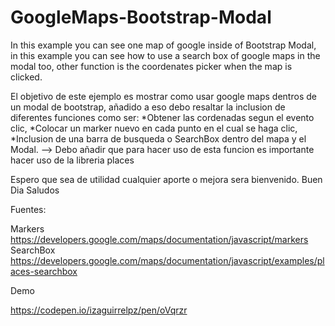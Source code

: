 # GoogleMaps-Bootstrap-Modal

In this example you can see one map of google inside of Bootstrap Modal, in this example you can see how to use a search box of google maps in the modal too, other function is the coordenates picker when the map is clicked.

El objetivo de este ejemplo es mostrar como usar google maps dentros de un modal de bootstrap, añadido a eso debo resaltar la inclusion de diferentes funciones como ser:
*Obtener las cordenadas segun el evento clic, 
*Colocar un marker nuevo en cada punto en el cual se haga clic,
*Inclusion de una barra de busqueda o SearchBox dentro del mapa y el Modal. --> Debo añadir que para hacer uso de esta funcion es importante hacer uso de la libreria places

Espero que sea de utilidad cualquier aporte o mejora sera bienvenido.
Buen Dia Saludos

Fuentes:

Markers
https://developers.google.com/maps/documentation/javascript/markers
SearchBox
https://developers.google.com/maps/documentation/javascript/examples/places-searchbox



Demo 

https://codepen.io/izaguirrelpz/pen/oVqrzr
